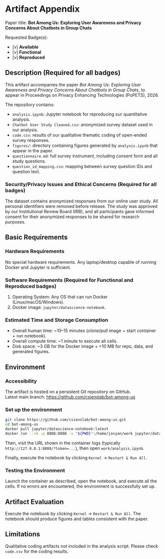 # Artifact Appendix

Paper title: **Bot Among Us: Exploring User Awareness and Privacy Concerns About Chatbots in Group Chats**

Requested Badge(s):
  - [v] **Available**
  - [v] **Functional**
  - [v] **Reproduced**


## Description (Required for all badges)
This artifact accompanies the paper *Bot Among Us: Exploring User Awareness and Privacy Concerns About Chatbots in Group Chats*, to appear in Proceedings on Privacy Enhancing Technologies (PoPETS), 2026.

The repository contains:
- `analysis.ipynb`: Jupyter notebook for reproducing our quantitative analysis.
- `Chatbot User Study Cleaned.csv`: anonymized survey dataset used in our analysis.
- `code.csv`: results of our qualitative thematic coding of open-ended survey responses.
- `figures/`: directory containing figures generated by `analysis.ipynb` that appear in the paper.
- `questionnaire.md`: full survey instrument, including consent form and all study questions.
- `question_id_mapping.csv`: mapping between survey question IDs and question text.

### Security/Privacy Issues and Ethical Concerns (Required for all badges)
The dataset contains anonymized responses from our online user study. All personal identifiers were removed before release. The study was approved by our Institutional Review Board (IRB), and all participants gave informed consent for their anonymized responses to be shared for research purposes.

## Basic Requirements

### Hardware Requirements
No special hardware requirements. Any laptop/desktop capable of running Docker and Jupyter is sufficient.

### Software Requirements (Required for Functional and Reproduced badges)

1. Operating System: Any OS that can run Docker (Linux/macOS/Windows).
2. Docker image: `jupyter/datascience-notebook`.

### Estimated Time and Storage Consumption

- Overall human time: ~10–15 minutes (clone/pull image + start container + run notebook).
- Overall compute time: ~1 minute to execute all cells.
- Disk space: ~3 GB for the Docker image + <10 MB for repo, data, and generated figures.

## Environment

### Accessibility
The artifact is hosted on a persistent Git repository on GitHub.  
Latest main branch: https://github.com/csienslab/bot-among-us

### Set up the environment

```bash
git clone https://github.com/csienslab/bot-among-us.git
cd bot-among-us
docker pull jupyter/datascience-notebook:latest
docker run --rm -p 8888:8888 -v "${PWD}":/home/jovyan/work jupyter/datascience-notebook:latest
```

Then, visit the URL shown in the container logs (typically `http://127.0.0.1:8888/?token=...`), then open `work/analysis.ipynb`.

Finally, execute the notebook by clicking `Kernel` → `Restart & Run All`.

### Testing the Environment
Launch the container as described, open the notebook, and execute all the cells. If no errors are encountered, the environment is successfully set up.

## Artifact Evaluation
Execute the notebook by clicking `Kernel` → `Restart & Run All`. The notebook should produce figures and tables consistent with the paper.

## Limitations
Qualitative coding artifacts not included in the analysis script. Please check `code.csv` for the coding results.